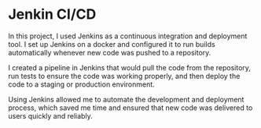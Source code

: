 # Jenkin CI/CD

In this project, I used Jenkins as a continuous integration and deployment tool. I set up Jenkins on a docker and configured it to run builds automatically whenever new code was pushed to a repository.

I created a pipeline in Jenkins that would pull the code from the repository, run tests to ensure the code was working properly, and then deploy the code to a staging or production environment.

Using Jenkins allowed me to automate the development and deployment process, which saved me time and ensured that new code was delivered to users quickly and reliably.
